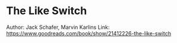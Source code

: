 # The Like Switch

Author: Jack Schafer, Marvin Karlins
Link: <https://www.goodreads.com/book/show/21412226-the-like-switch>

